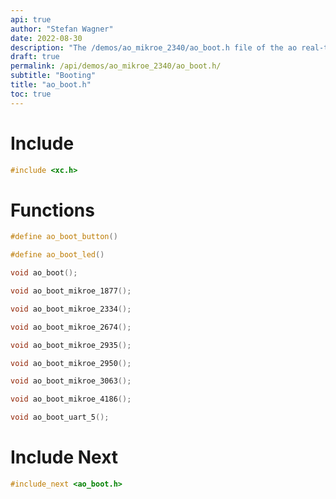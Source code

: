 ```yaml
---
api: true
author: "Stefan Wagner"
date: 2022-08-30
description: "The /demos/ao_mikroe_2340/ao_boot.h file of the ao real-time operating system."
draft: true
permalink: /api/demos/ao_mikroe_2340/ao_boot.h/
subtitle: "Booting"
title: "ao_boot.h"
toc: true
---
```


# Include

```c
#include <xc.h>
```

# Functions

```c
#define ao_boot_button()
```

```c
#define ao_boot_led()
```

```c
void ao_boot();
```

```c
void ao_boot_mikroe_1877();
```

```c
void ao_boot_mikroe_2334();
```

```c
void ao_boot_mikroe_2674();
```

```c
void ao_boot_mikroe_2935();
```

```c
void ao_boot_mikroe_2950();
```

```c
void ao_boot_mikroe_3063();
```

```c
void ao_boot_mikroe_4186();
```

```c
void ao_boot_uart_5();
```

# Include Next

```c
#include_next <ao_boot.h>
```
